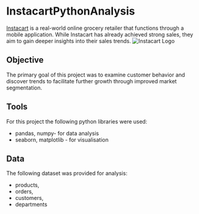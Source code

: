 # InstacartPythonAnalysis
[Instacart](https://www.instacart.com/) is a real-world online grocery retailer that functions through a mobile application.
While Instacart has already achieved strong sales, they aim to gain deeper insights into their sales trends. 
![Instacart Logo](https://iconscout.com/free-logo/instacart-3521504)
## Objective
 The primary goal of this project was to examine customer behavior and discover trends to facilitate further growth through improved market segmentation.
## Tools
For this project the following python libraries were used:
* pandas, numpy- for data analysis
* seaborn, matplotlib - for visualisation
## Data
The following dataset was provided for analysis:
* products,
* orders,
* customers,
* departments
